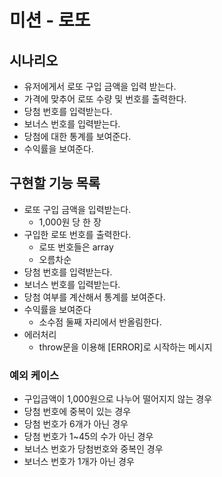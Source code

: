 # 미션 - 로또

## 시나리오

-   유저에게서 로또 구입 금액을 입력 받는다.
-   가격에 맞추어 로또 수량 및 번호를 출력한다.
-   당첨 번호를 입력받는다.
-   보너스 번호를 입력받는다.
-   당첨에 대한 통계를 보여준다.
-   수익률을 보여준다.

## 구현할 기능 목록

-   로또 구입 금액을 입력받는다.
    -   1,000원 당 한 장
-   구입한 로또 번호를 출력한다.
    -   로또 번호들은 array
    -   오름차순
-   당첨 번호를 입력받는다.
-   보너스 번호를 입력받는다.
-   당첨 여부를 계산해서 통계를 보여준다.
-   수익률을 보여준다
    -   소수점 둘째 자리에서 반올림한다.
-   에러처리
    -   throw문을 이용해 [ERROR]로 시작하는 메시지

### 예외 케이스

-   구입금액이 1,000원으로 나누어 떨어지지 않는 경우
-   당첨 번호에 중복이 있는 경우
-   당첨 번호가 6개가 아닌 경우
-   당첨 번호가 1~45의 수가 아닌 경우
-   보너스 번호가 당첨번호와 중복인 경우
-   보너스 번호가 1개가 아닌 경우

